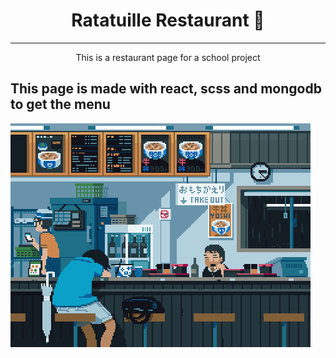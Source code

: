 <h1 style="text-align: center">Ratatuille Restaurant 🐀</h1>
<hr>

<p style="text-align: center"> This is a restaurant page for a school project </p>

<h2> This page is made with react, scss and mongodb to get the menu</h2>

![](src/assets/restaurant_gif.gif)
